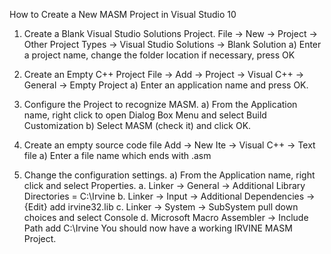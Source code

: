 How to Create a New MASM Project in Visual Studio 10

1) Create a Blank Visual Studio Solutions Project.
File -> New -> Project -> Other Project Types -> Visual Studio Solutions -> Blank Solution
a) Enter a project name, change the folder location if necessary, press OK

2) Create an Empty C++ Project
File -> Add -> Project -> Visual C++ -> General -> Empty Project
a) Enter an application name and press OK.

3) Configure the Project to recognize MASM.
a) From the Application name, right click to open Dialog Box Menu and select Build Customization
b) Select MASM (check it) and click OK.

4) Create an empty source code file
Add -> New Ite -> Visual C++ -> Text file
a) Enter a file name which ends with .asm

5) Change the configuration settings.
a) From the Application name, right click and select Properties.
a. Linker -> General -> Additional Library Directories = C:\Irvine
b. Linker -> Input -> Additional Dependencies -> {Edit} add irvine32.lib
c. Linker -> System -> SubSystem pull down choices and select Console
d. Microsoft Macro Assembler -> Include Path add C:\Irvine
You should now have a working IRVINE MASM Project.
